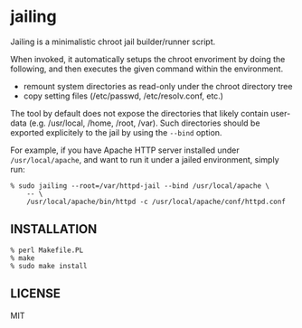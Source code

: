 jailing
=======

Jailing is a minimalistic chroot jail builder/runner script.

When invoked, it automatically setups the chroot envoriment by doing the following, and then executes the given command within the environment.
- remount system directories as read-only under the chroot directory tree
- copy setting files (/etc/passwd, /etc/resolv.conf, etc.)

The tool by default does not expose the directories that likely contain user-data (e.g. /usr/local, /home, /root, /var).
Such directories should be exported explicitely to the jail by using the `--bind` option.

For example, if you have Apache HTTP server installed under `/usr/local/apache`, and want to run it under a jailed environment, simply run:

```
% sudo jailing --root=/var/httpd-jail --bind /usr/local/apache \
    -- \
    /usr/local/apache/bin/httpd -c /usr/local/apache/conf/httpd.conf
```

INSTALLATION
------------

```
% perl Makefile.PL
% make
% sudo make install
```

LICENSE
-------

MIT

